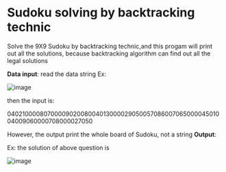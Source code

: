 # Sudoku solving by backtracking technic

Solve the 9X9 Sudoku by backtracking technic,and this progam will print out all the solutions, because backtracking algorithm can find out all the legal solutions

<b>Data input</b>:
read the data string
Ex:

![image](https://github.com/JasonEricZhan/Algorithms/blob/master/sudoku/problem.png)

then the input is:

040210000807000090200800401300002905005708600706500004501004009060000708000027050

However, the output print the whole board of Sudoku, not a string
<b>Output</b>:


Ex: the solution of above question is

![image](https://github.com/JasonEricZhan/Algorithms/blob/master/sudoku/solution.png)

